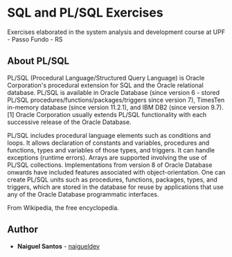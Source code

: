 # SQL and PL/SQL Exercises

Exercises elaborated in the system analysis and development course at UPF - Passo Fundo - RS

## About PL/SQL

PL/SQL (Procedural Language/Structured Query Language) is Oracle Corporation's procedural extension for SQL and the Oracle relational database. PL/SQL is available in Oracle Database (since version 6 - stored PL/SQL procedures/functions/packages/triggers since version 7), TimesTen in-memory database (since version 11.2.1), and IBM DB2 (since version 9.7).[1] Oracle Corporation usually extends PL/SQL functionality with each successive release of the Oracle Database.

PL/SQL includes procedural language elements such as conditions and loops. It allows declaration of constants and variables, procedures and functions, types and variables of those types, and triggers. It can handle exceptions (runtime errors). Arrays are supported involving the use of PL/SQL collections. Implementations from version 8 of Oracle Database onwards have included features associated with object-orientation. One can create PL/SQL units such as procedures, functions, packages, types, and triggers, which are stored in the database for reuse by applications that use any of the Oracle Database programmatic interfaces.

From Wikipedia, the free encyclopedia.

## Author

* **Naiguel Santos** - [naigueldev](https://github.com/naigueldev)

